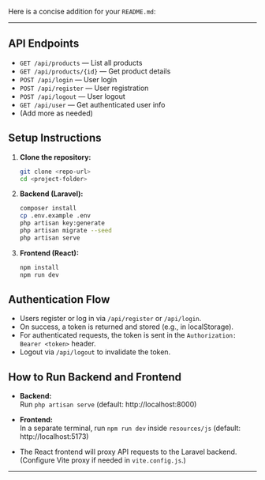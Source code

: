 Here is a concise addition for your `README.md`:

---

## API Endpoints

- `GET /api/products` — List all products
- `GET /api/products/{id}` — Get product details
- `POST /api/login` — User login
- `POST /api/register` — User registration
- `POST /api/logout` — User logout
- `GET /api/user` — Get authenticated user info
- (Add more as needed)

## Setup Instructions

1. **Clone the repository:**
   ```bash
   git clone <repo-url>
   cd <project-folder>
   ```

2. **Backend (Laravel):**
   ```bash
   composer install
   cp .env.example .env
   php artisan key:generate
   php artisan migrate --seed
   php artisan serve
   ```

3. **Frontend (React):**
   ```bash
   npm install
   npm run dev
   ```

## Authentication Flow

- Users register or log in via `/api/register` or `/api/login`.
- On success, a token is returned and stored (e.g., in localStorage).
- For authenticated requests, the token is sent in the `Authorization: Bearer <token>` header.
- Logout via `/api/logout` to invalidate the token.

## How to Run Backend and Frontend

- **Backend:**  
  Run `php artisan serve` (default: http://localhost:8000)

- **Frontend:**  
  In a separate terminal, run `npm run dev` inside `resources/js` (default: http://localhost:5173)

- The React frontend will proxy API requests to the Laravel backend.  
  (Configure Vite proxy if needed in `vite.config.js`.)

---
